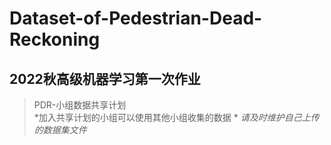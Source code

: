 # Dataset-of-Pedestrian-Dead-Reckoning
2022秋高级机器学习第一次作业
-
>PDR-小组数据共享计划  
*加入共享计划的小组可以使用其他小组收集的数据  *
*请及时维护自己上传的数据集文件*

